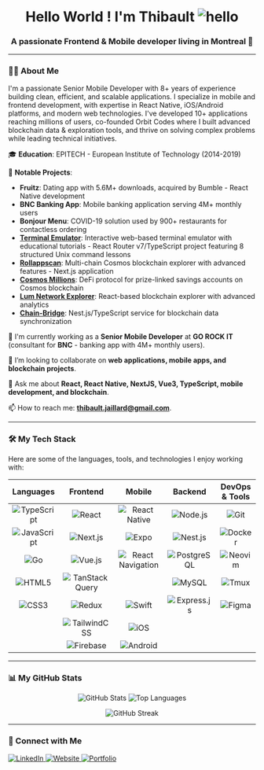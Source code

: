 <h1 align="center">Hello World ! I'm Thibault <img src="https://github.com/user-attachments/assets/7d6a7301-af2d-4aa8-ad85-33f15c10c0e1" alt="hello" /></h1>
<h3 align="center">A passionate Frontend & Mobile developer living in Montreal 🍁</h3>

---

### 👨‍💻 About Me

I'm a passionate Senior Mobile Developer with 8+ years of experience building clean, efficient, and scalable applications. I specialize in mobile and frontend development, with expertise in React Native, iOS/Android platforms, and modern web technologies. I've developed 10+ applications reaching millions of users, co-founded Orbit Codes where I built advanced blockchain data & exploration tools, and thrive on solving complex problems while leading technical initiatives.

🎓 **Education**: EPITECH - European Institute of Technology (2014-2019)

🚀 **Notable Projects**:

- **Fruitz**: Dating app with 5.6M+ downloads, acquired by Bumble - React Native development
- **BNC Banking App**: Mobile banking application serving 4M+ monthly users
- **Bonjour Menu**: COVID-19 solution used by 900+ restaurants for contactless ordering
- [**Terminal Emulator**](https://github.com/ThibaultJRD/terminal-emulator): Interactive web-based terminal emulator with educational tutorials - React Router v7/TypeScript project featuring 8 structured Unix command lessons
- [**Rollappscan**](https://rollappscan.com): Multi-chain Cosmos blockchain explorer with advanced features - Next.js application
- [**Cosmos Millions**](https://github.com/lum-network/millions): DeFi protocol for prize-linked savings accounts on Cosmos blockchain
- [**Lum Network Explorer**](https://github.com/lum-network/explorer): React-based blockchain explorer with advanced analytics
- [**Chain-Bridge**](https://github.com/lum-network/chain-bridge): Nest.js/TypeScript service for blockchain data synchronization

🔭 I'm currently working as a **Senior Mobile Developer** at **GO ROCK IT** (consultant for **BNC** - banking app with 4M+ monthly users).

👯 I’m looking to collaborate on **web applications, mobile apps, and blockchain projects**.

💬 Ask me about **React, React Native, NextJS, Vue3, TypeScript, mobile development, and blockchain**.

📫 How to reach me: **<thibault.jaillard@gmail.com>**.

---

### 🛠️ My Tech Stack

Here are some of the languages, tools, and technologies I enjoy working with:

|                                                     Languages                                                     |                                                          Frontend                                                           |                                                           Mobile                                                            |                                                      Backend                                                      |                                                      DevOps & Tools                                                      |
| :---------------------------------------------------------------------------------------------------------------: | :-------------------------------------------------------------------------------------------------------------------------: | :-------------------------------------------------------------------------------------------------------------------------: | :---------------------------------------------------------------------------------------------------------------: | :----------------------------------------------------------------------------------------------------------------------: |
| ![TypeScript](https://img.shields.io/badge/TypeScript-3178C6?style=for-the-badge&logo=typescript&logoColor=white) |             ![React](https://img.shields.io/badge/React-20232A?style=for-the-badge&logo=react&logoColor=61DAFB)             |      ![React Native](https://img.shields.io/badge/React_Native-20232A?style=for-the-badge&logo=react&logoColor=61DAFB)      |    ![Node.js](https://img.shields.io/badge/Node.js-339933?style=for-the-badge&logo=nodedotjs&logoColor=white)     |               ![Git](https://img.shields.io/badge/Git-F05032?style=for-the-badge&logo=git&logoColor=white)               |
| ![JavaScript](https://img.shields.io/badge/JavaScript-F7DF1E?style=for-the-badge&logo=javascript&logoColor=black) |         ![Next.js](https://img.shields.io/badge/Next.js-000000?style=for-the-badge&logo=nextdotjs&logoColor=white)          |               ![Expo](https://img.shields.io/badge/Expo-000020?style=for-the-badge&logo=expo&logoColor=white)               |      ![Nest.js](https://img.shields.io/badge/Nest.js-E0234E?style=for-the-badge&logo=nestjs&logoColor=white)      |          ![Docker](https://img.shields.io/badge/Docker-2496ED?style=for-the-badge&logo=docker&logoColor=white)           |
|             ![Go](https://img.shields.io/badge/Go-00ADD8?style=for-the-badge&logo=go&logoColor=white)             |           ![Vue.js](https://img.shields.io/badge/Vue.js-4FC08D?style=for-the-badge&logo=vuedotjs&logoColor=white)           | ![React Navigation](https://img.shields.io/badge/React%20Navigation-20232A?style=for-the-badge&logo=react&logoColor=61DAFB) | ![PostgreSQL](https://img.shields.io/badge/PostgreSQL-316192?style=for-the-badge&logo=postgresql&logoColor=white) |          ![Neovim](https://img.shields.io/badge/Neovim-57A143?style=for-the-badge&logo=neovim&logoColor=white)           |
|        ![HTML5](https://img.shields.io/badge/HTML5-E34F26?style=for-the-badge&logo=html5&logoColor=white)         | ![TanStack Query](https://img.shields.io/badge/TanStack%20Query-FF4154?style=for-the-badge&logo=reactquery&logoColor=white) |                                                                                                                             |        ![MySQL](https://img.shields.io/badge/MySQL-4479A1?style=for-the-badge&logo=mysql&logoColor=white)         |             ![Tmux](https://img.shields.io/badge/tmux-1BB91F?style=for-the-badge&logo=tmux&logoColor=white)              |
|          ![CSS3](https://img.shields.io/badge/CSS3-1572B6?style=for-the-badge&logo=css3&logoColor=white)          |             ![Redux](https://img.shields.io/badge/Redux-593D88?style=for-the-badge&logo=redux&logoColor=white)              |             ![Swift](https://img.shields.io/badge/Swift-F05138?style=for-the-badge&logo=swift&logoColor=white)              |  ![Express.js](https://img.shields.io/badge/Express.js-000000?style=for-the-badge&logo=express&logoColor=white)   |            ![Figma](https://img.shields.io/badge/Figma-F24E1E?style=for-the-badge&logo=figma&logoColor=white)           |
|              |    ![TailwindCSS](https://img.shields.io/badge/TailwindCSS-38B2AC?style=for-the-badge&logo=tailwind-css&logoColor=white)    |                ![iOS](https://img.shields.io/badge/iOS-000000?style=for-the-badge&logo=ios&logoColor=white)                 |           |                     |
|                 |         ![Firebase](https://img.shields.io/badge/Firebase-FFCA28?style=for-the-badge&logo=firebase&logoColor=black)         |          ![Android](https://img.shields.io/badge/Android-3DDC84?style=for-the-badge&logo=android&logoColor=white)           |     |  |

---

### 📊 My GitHub Stats

<p align="center">
  <img src="https://github-readme-stats.vercel.app/api?username=ThibaultJRD&show_icons=true&theme=catppuccin_mocha&rank_icon=github" alt="GitHub Stats" />
  <img src="https://github-readme-stats.vercel.app/api/top-langs/?username=ThibaultJRD&layout=compact&theme=catppuccin_mocha" alt="Top Languages" />
</p>

<p align="center">
  <img src="https://github-readme-streak-stats.herokuapp.com/?user=ThibaultJRD&theme=catppuccin-mocha" alt="GitHub Streak" />
</p>

---

### 🔗 Connect with Me

<p align="left">
  <a href="https://linkedin.com/in/thibault-jaillard" target="_blank">
    <img src="https://img.shields.io/badge/LinkedIn-0077B5?style=for-the-badge&logo=linkedin&logoColor=white" alt="LinkedIn"/>
  </a>
  <a href="https://thibault.iusevimbtw.com/" target="_blank">
    <img src="https://img.shields.io/badge/Website-000000?style=for-the-badge&logo=About.me&logoColor=white" alt="Website"/>
  </a>
  <a href="https://terminal-emulator-nine.vercel.app/portfolio" target="_blank">
    <img src="https://img.shields.io/badge/Portfolio-000000?style=for-the-badge&logo=About.mel&logoColor=white" alt="Portfolio"/>
  </a>
</p>
